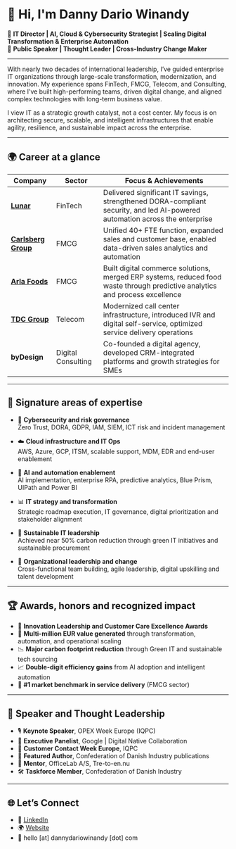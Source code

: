 # 👋 Hi, I'm Danny Dario Winandy

🎯 **IT Director | AI, Cloud & Cybersecurity Strategist | Scaling Digital Transformation & Enterprise Automation**  
🎤 **Public Speaker | Thought Leader | Cross-Industry Change Maker**

---

With nearly two decades of international leadership, I’ve guided enterprise IT organizations through large-scale transformation, modernization, and innovation. My experience spans FinTech, FMCG, Telecom, and Consulting, where I’ve built high-performing teams, driven digital change, and aligned complex technologies with long-term business value.

I view IT as a strategic growth catalyst, not a cost center. My focus is on architecting secure, scalable, and intelligent infrastructures that enable agility, resilience, and sustainable impact across the enterprise.

---

## 🌍 Career at a glance

| Company | Sector | Focus & Achievements |
|--------|--------|-----------------------|
| **[Lunar](https://www.lunar.app)** | FinTech | Delivered significant IT savings, strengthened DORA-compliant security, and led AI-powered automation across the enterprise |
| **[Carlsberg Group](https://www.carlsberggroup.com)** | FMCG | Unified 40+ FTE function, expanded sales and customer base, enabled data-driven sales analytics and automation |
| **[Arla Foods](https://www.arlafoods.com)** | FMCG | Built digital commerce solutions, merged ERP systems, reduced food waste through predictive analytics and process excellence |
| **[TDC Group](https://www.nuuday.com)** | Telecom | Modernized call center infrastructure, introduced IVR and digital self-service, optimized service delivery operations |
| **byDesign** | Digital Consulting | Co-founded a digital agency, developed CRM-integrated platforms and growth strategies for SMEs |

---

## 🧠 Signature areas of expertise

- 🔐 **Cybersecurity and risk governance**  
  Zero Trust, DORA, GDPR, IAM, SIEM, ICT risk and incident management

- ☁️ **Cloud infrastructure and IT Ops**  
  AWS, Azure, GCP, ITSM, scalable support, MDM, EDR and end-user enablement

- 🤖 **AI and automation enablement**  
  AI implementation, enterprise RPA, predictive analytics, Blue Prism, UIPath and Power BI

- 📊 **IT strategy and transformation**  
  Strategic roadmap execution, IT governance, digital prioritization and stakeholder alignment

- 🌱 **Sustainable IT leadership**  
  Achieved near 50% carbon reduction through green IT initiatives and sustainable procurement

- 👥 **Organizational leadership and change**  
  Cross-functional team building, agile leadership, digital upskilling and talent development

---

## 🏆 Awards, honors and recognized impact

- 🥇 **Innovation Leadership and Customer Care Excellence Awards**
- 🏅 **Multi-million EUR value generated** through transformation, automation, and operational scaling
- 📉 **Major carbon footprint reduction** through Green IT and sustainable tech sourcing
- 📈 **Double-digit efficiency gains** from AI adoption and intelligent automation
- 🥇 **#1 market benchmark in service delivery** (FMCG sector)

---

## 🎤 Speaker and Thought Leadership

- 🎙️ **Keynote Speaker**, OPEX Week Europe (IQPC)
- 🧠 **Executive Panelist**, Google | Digital Native Collaboration
- 💬 **Customer Contact Week Europe**, IQPC
- 📰 **Featured Author**, Confederation of Danish Industry publications
- 🧭 **Mentor**, OfficeLab A/S, Tre-to-en.nu
- 🛠️ **Taskforce Member**, Confederation of Danish Industry

---

## 🌐 Let’s Connect

- 💼 [LinkedIn](https://www.linkedin.com/in/dannydariowinandy)
- 🌍 [Website](https://www.dannydariowinandy.com)
- 📧 hello [at] dannydariowinandy [dot] com
